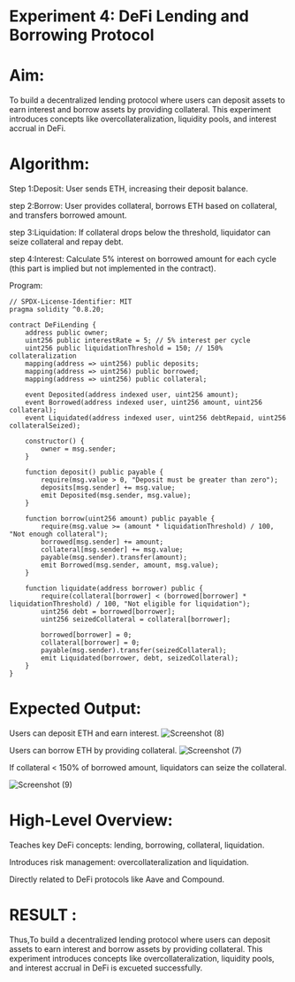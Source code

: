 # Experiment 4: DeFi Lending and Borrowing Protocol
# Aim:
To build a decentralized lending protocol where users can deposit assets to earn interest and borrow assets by providing collateral. This experiment introduces concepts like overcollateralization, liquidity pools, and interest accrual in DeFi.

# Algorithm:
Step 1:Deposit: User sends ETH, increasing their deposit balance.

step 2:Borrow: User provides collateral, borrows ETH based on collateral, and transfers borrowed amount.

step 3:Liquidation: If collateral drops below the threshold, liquidator can seize collateral and repay debt.

step 4:Interest: Calculate 5% interest on borrowed amount for each cycle (this part is implied but not implemented in the contract).

Program:
```
// SPDX-License-Identifier: MIT
pragma solidity ^0.8.20;

contract DeFiLending {
    address public owner;
    uint256 public interestRate = 5; // 5% interest per cycle
    uint256 public liquidationThreshold = 150; // 150% collateralization
    mapping(address => uint256) public deposits;
    mapping(address => uint256) public borrowed;
    mapping(address => uint256) public collateral;

    event Deposited(address indexed user, uint256 amount);
    event Borrowed(address indexed user, uint256 amount, uint256 collateral);
    event Liquidated(address indexed user, uint256 debtRepaid, uint256 collateralSeized);

    constructor() {
        owner = msg.sender;
    }

    function deposit() public payable {
        require(msg.value > 0, "Deposit must be greater than zero");
        deposits[msg.sender] += msg.value;
        emit Deposited(msg.sender, msg.value);
    }

    function borrow(uint256 amount) public payable {
        require(msg.value >= (amount * liquidationThreshold) / 100, "Not enough collateral");
        borrowed[msg.sender] += amount;
        collateral[msg.sender] += msg.value;
        payable(msg.sender).transfer(amount);
        emit Borrowed(msg.sender, amount, msg.value);
    }

    function liquidate(address borrower) public {
        require(collateral[borrower] < (borrowed[borrower] * liquidationThreshold) / 100, "Not eligible for liquidation");
        uint256 debt = borrowed[borrower];
        uint256 seizedCollateral = collateral[borrower];

        borrowed[borrower] = 0;
        collateral[borrower] = 0;
        payable(msg.sender).transfer(seizedCollateral);
        emit Liquidated(borrower, debt, seizedCollateral);
    }
}
```
# Expected Output:
Users can deposit ETH and earn interest.
![Screenshot (8)](https://github.com/user-attachments/assets/b73b1e66-1f82-41e6-98f7-b24258139b10)

Users can borrow ETH by providing collateral.
![Screenshot (7)](https://github.com/user-attachments/assets/f3a86803-40b3-4c7c-8765-2738b4a3001b)

If collateral < 150% of borrowed amount, liquidators can seize the collateral.

![Screenshot (9)](https://github.com/user-attachments/assets/c8803d79-da67-4434-9484-74787923e2c7)



# High-Level Overview:
Teaches key DeFi concepts: lending, borrowing, collateral, liquidation.


Introduces risk management: overcollateralization and liquidation.


Directly related to DeFi protocols like Aave and Compound.

# RESULT : 
Thus,To build a decentralized lending protocol where users can deposit assets to earn interest and borrow assets by providing collateral. This experiment introduces concepts like overcollateralization, liquidity pools, and interest accrual in DeFi is excueted successfully.

